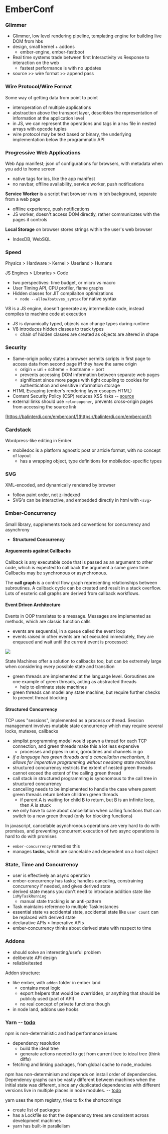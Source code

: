 # EmberConf
### Glimmer
- Glimmer, low level rendering pipeline, templating engine for building live DOM from hbs
- design, small kernel + addons
  - ember-engine, ember-fastboot
- Real time systems trade between first Interactivity vs Response to interaction on the web
  - fastest performance is with no updates
- source >> wire format >> append pass

### Wire Protocol/Wire Format
Some way of getting data from point to point
- interoperation of multiple applications 
- abstraction above the transport layer, describtes the representation of information at the application level
- in JS, we can represent the operations and tags in a `hbs` file in nested arrays with opcode tuples
- wire protocol may be text based or binary, the underlying implementation below the programmatic API

### Progressive Web Applications
Web App manifest; json of configurations for browsers, with metadata when you add to home screen
- native tags for ios, like the app manifest
- no navbar, offline availability, service worker, push notifications

**Service Worker** is a script that browser runs in teh background, separate from a web page
- offline experience, push notifications
- JS worker, doesn't access DOM directly, rather communicates with the pages it controls

**Local Storage** on browser stores strings within the user's web browser
- IndexDB, WebSQL

### Speed
Physics > Hardware > Kernel > Userland > Humans

JS Engines > Libraries > Code
- two perspectives: time budget, or micro vs macro
- User Timing API, CPU profiler, flame graphs
- Hidden classes for JIT compilaiton optimizations
  - `node --allow)batuves_syntax` for native syntax
  
V8 is a JS engine, doesn't generate any intermediate code, instead compiles to machine code at execution
- JS is dynamically typed, objects can change types during runtime
- V8 introduces hidden classes to track types
  - chain of hidden classes are created as objects are altered in shape

### Security
- Same-origin policy states a browser permits scripts in first page to access data from second page iff they have the same origin
  - origin = uri + scheme + hostname + port
  - prevents accessing DOM information between separate web pages
  - significant since more pages with tight coupling to cookies for authentication and sensitive information storage
- HTML Escaping (ember's rendering layer escapes HTML)
- Content Security Policy (CSP) reduces XSS risks -- [source](https://content-security-policy.com)
- external links should use `rel=noopener`, prevents cross-origin pages from accessing the source link

[https://balinterdi.com/emberconf/](https://balinterdi.com/emberconf/)

### Cardstack
Wordpress-like editing in Ember.
- mobiledoc is a platform agnostic post or article format, with no concept of layout
  - has a wrapping object, type definitions for mobiledoc-specific types
  
### SVG
XML-encoded, and dynamically rendered by browser
- follow paint order, not z-indexed
- SVG's can be interactive, and embedded directly in html with `<svg>`

### Ember-Concurrency
Small library, supplements tools and conventions for concurrency and asynchrony
- **Structured Concurrency** 

#### Arguements against Callbacks
Callback is any executable code that is passed as an argument to other code, which is expected to call back the argument a some given time. Callbacks may be synchronous or asynchronous.

The **call graph** is a control flow graph representing relationships between subroutines. A callback cycle can be created and result in a stack overflow. Lots of esoteric call graphs are derived from callback workflows.

#### Event Driven Architecture
Events in OOP translates to a message. Messages are implemented as methods, which are classic function calls
- events are sequential, in a queue called the event loop
- events raised in other events are not executed immediately, they are enqueued and wait until the current event is processed:
<img src='http://250bpm.wdfiles.com/local--files/blog:25/events2.png'>

State Machines offer a solution to callbacks too, but can be extremely large when considering every possible state and transition
- green threads are implemented at the language level. Goroutines are one example of green threads, acting as abstracted threads
  - help to eliminate state machines
- green threads can model any state machine, but require further checks to prevent thread blocking

#### Structured Concurrency
TCP uses "sessions", implemented as a process or thread. Session management involves mutable state concurrency which may require several locks, mutexes, callbacks
- simplist programming model would spawn a thread for each TCP connection, and green threads make this a lot less expensive
  - processes and pipes in unix, goroutines and channels in go
- *if a language has green threads and a cancellation mechanism, it allows for imperative programming without needomg state machines* 
- structured concurrency restricts the extent of nested green threads cannot exceed the extent of the calling green thread
- call stack in structured programming is synonomous to the call tree in structured concurrency
- cancelling needs to be implemented to handle the case where parent green threads return before children green threads
  - if parent A is waiting for child B to return, but B is an infinite loop, then A is stuck
- we only have to care about cancellation when calling functions that can switch to a new green thread (only for blocking functions)

In javascript, cancelable asynchronous operations are very hard to do with promises, and preventing concurrent execution of two async operations is hard to do with promises
- `ember-concurrency` remedies this
- manages **tasks**, which are cancelable and dependent on a host object

### State, Time and Concurrency
- user is effectively an async operation
- ember-concurrency has tasks; handles canceling, constraining concurrency if needed, and gives derived state
- derived state means you don't need to introduce addition state like `isMyTaskRunning`
  - manual state tracking is an anti-pattern
- Task maintains reference to multiple TaskInstances
- essential state vs accidental state, accidental state like `user count` can be replaced with derived state
- declarative APIs > Imperative APIs
- ember-concurrency thinks about derived state with respect to time

### Addons
- should solve an interesting/useful problem
- deliberate API design
- reliable/tested

Addon structure:
- like ember, with `addon` folder in ember land
  - contains most logic 
  - export helpers that would be overridden, or anything that should be publicly used (part of API)
  - no real concept of private functions though
- in node land, addons use hooks

### Yarn -- [todo](https://medium.com/@sdboyer/so-you-want-to-write-a-package-manager-4ae9c17d9527)
npm is non-deterministic and had performance issues
- dependency resolution
  - build the ideal tree
  - generate actions needed to get from current tree to ideal tree (think diffs)
- fetching and linking packages, from global cache to node_modules

npm has non-determinism and depends on install order of dependencies. Dependency graphs can be vastly different between machines when the initial state was different, since any duplicated dependencies with different versions live in multiple places in node modules. -- [todo](https://github.com/npm/npm/issues/10380)

yarn uses the npm registry, tries to fix the shortcomings
- create list of packages 
- has a Lockfile so that the dependency trees are consistent across development machines
- yarn has built-in parallelism
